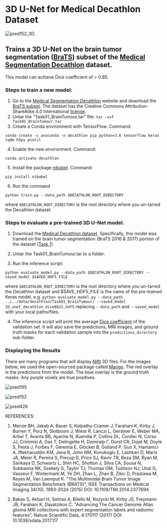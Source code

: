 # 3D U-Net for Medical Decathlon Dataset

![pred152_3D](https://github.com/NervanaSystems/topologies/blob/master/3D_UNet/keras_training_only_version/images/BRATS_152_img3D.gif
"BRATS image #152:  Purple voxels indicate a perfect prediction by the model. Red are false positives. Blue are false negatives").

## Trains a 3D U-Net on the brain tumor segmentation ([BraTS](https://www.med.upenn.edu/sbia/brats2017.html)) subset of the [Medical Segmentation Decathlon](http://medicaldecathlon.com/) dataset. 

This model can achieve Dice coefficient of > 0.85.

### Steps to train a new model:

1. Go to the [Medical Segmentation Decathlon](http://medicaldecathlon.com) website and download the [BraTS subset](https://drive.google.com/file/d/1A2IU8Sgea1h3fYLpYtFb2v7NYdMjvEhU/view?usp=sharing). The dataset has the Creative Commons Attribution-ShareAlike 4.0 International [license](https://creativecommons.org/licenses/by-sa/4.0/).
2. Untar the "Task01_BrainTumour.tar" file:   ```tar -xvf Task01_BrainTumour.tar```
3. Create a Conda environment with TensorFlow. Command: 
```
conda create -c anaconda -n decathlon pip python=3.6 tensorflow keras tqdm h5py psutil
```
4. Enable the new environment. Command: 
```
conda activate decathlon
```
5. Install the package [nibabel](http://nipy.org/nibabel/). Command: 
```
pip install nibabel
```
6. Run the command 
```
python train.py --data_path $DECATHLON_ROOT_DIRECTORY
```
where `$DECATHLON_ROOT_DIRECTORY` is the root directory where you un-tarred the Decathlon dataset.


### Steps to evaluate a pre-trained 3D U-Net model.

1. Download the [Medical Decathlon dataset](http://medicaldecathlon.com/). Specifically, this model was trained on the brain tumor segmentation (BraTS 2016 & 2017) portion of the dataset ([Task 1](https://drive.google.com/open?id=1A2IU8Sgea1h3fYLpYtFb2v7NYdMjvEhU)).

2. Untar the Task01_BrainTumour.tar to a folder.

3. Run the inference script:
```
python evaluate_model.py --data_path $DECATHLON_ROOT_DIRECTORY --saved_model $SAVED_HDF5_FILE
```
where `$DECATHLON_ROOT_DIRECTORY` is the root directory where you un-tarred the Decathlon dataset and $SAVE_HDF5_FILE is the name of the pre-trained Keras model.
e.g. 
```python evaluate_model.py --data_path ../../data/decathlon/Task01_BrainTumour/ --saved_model 3d_unet_decathlon_dice8621.hdf5``` replacing `--data_path` and `--saved_model` 
with your local paths/files.

4. The inference script will print the average [Dice coefficient](https://en.wikipedia.org/wiki/S%C3%B8rensen%E2%80%93Dice_coefficient) of the validation set. It will also save the predictions, MRI images, and ground truth masks for each validation sample into the `predictions_directory` sub-folder. 

### Displaying the Results

There are many programs that will display [Nifti](https://nifti.nimh.nih.gov/) 3D files.  For the images below, we used the open-sourced package called [Mango](http://ric.uthscsa.edu/mango/).
The red overlay is the predictions from the model. The blue overlay is the ground truth masks. Any purple voxels are true positives.

![pred195](https://github.com/NervanaSystems/topologies/blob/master/3D_UNet/keras_training_only_version/images/BRATS_195_img.gif "BRATS image #195:  Purple voxels indicate a perfect prediction by the model. Red are false positives. Blue are false negatives")

 ![pred152](https://github.com/NervanaSystems/topologies/blob/master/3D_UNet/keras_training_only_version/images/BRATS_152.png "BRATS image #152:  Purple voxels indicate a perfect prediction by the model. Red are false positives. Blue are false negatives")

 ![pred426](https://github.com/NervanaSystems/topologies/blob/master/3D_UNet/keras_training_only_version/images/BRATS_426.png "BRATS image #426:  Purple voxels indicate a perfect prediction by the model. Red are false positives. Blue are false negatives")

REFERENCES:
1. Menze BH, Jakab A, Bauer S, Kalpathy-Cramer J, Farahani K, Kirby J, Burren Y, Porz N, Slotboom J, Wiest R, Lanczi L, Gerstner E, Weber MA, Arbel T, Avants BB, Ayache N, Buendia P, Collins DL, Cordier N, Corso JJ, Criminisi A, Das T, Delingette H, Demiralp Γ, Durst CR, Dojat M, Doyle S, Festa J, Forbes F, Geremia E, Glocker B, Golland P, Guo X, Hamamci A, Iftekharuddin KM, Jena R, John NM, Konukoglu E, Lashkari D, Mariz JA, Meier R, Pereira S, Precup D, Price SJ, Raviv TR, Reza SM, Ryan M, Sarikaya D, Schwartz L, Shin HC, Shotton J, Silva CA, Sousa N, Subbanna NK, Szekely G, Taylor TJ, Thomas OM, Tustison NJ, Unal G, Vasseur F, Wintermark M, Ye DH, Zhao L, Zhao B, Zikic D, Prastawa M, Reyes M, Van Leemput K. "The Multimodal Brain Tumor Image Segmentation Benchmark (BRATS)", IEEE Transactions on Medical Imaging 34(10), 1993-2024 (2015) DOI: 10.1109/TMI.2014.2377694

2. Bakas S, Akbari H, Sotiras A, Bilello M, Rozycki M, Kirby JS, Freymann JB, Farahani K, Davatzikos C. "Advancing The Cancer Genome Atlas glioma MRI collections with expert segmentation labels and radiomic features", Nature Scientific Data, 4:170117 (2017) DOI: 10.1038/sdata.2017.117
